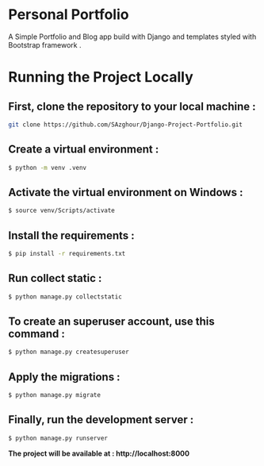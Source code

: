 # Personal Portfolio

A Simple Portfolio and Blog app build with Django and templates styled with Bootstrap framework .

# Running the Project Locally

## First, clone the repository to your local machine :

```bash
git clone https://github.com/SAzghour/Django-Project-Portfolio.git
```

## Create a virtual environment :

```bash
$ python -m venv .venv
```

## Activate the virtual environment on Windows :


```bash
$ source venv/Scripts/activate
```

## Install the requirements :

```bash
$ pip install -r requirements.txt
```

## Run collect static :

```bash
$ python manage.py collectstatic
```

## To create an superuser account, use this command :

```bash
$ python manage.py createsuperuser
```

## Apply the migrations :

```bash
$ python manage.py migrate
```

## Finally, run the development server :

```bash
$ python manage.py runserver
```

<b>The project will be available at :   </b>  **http://localhost:8000**